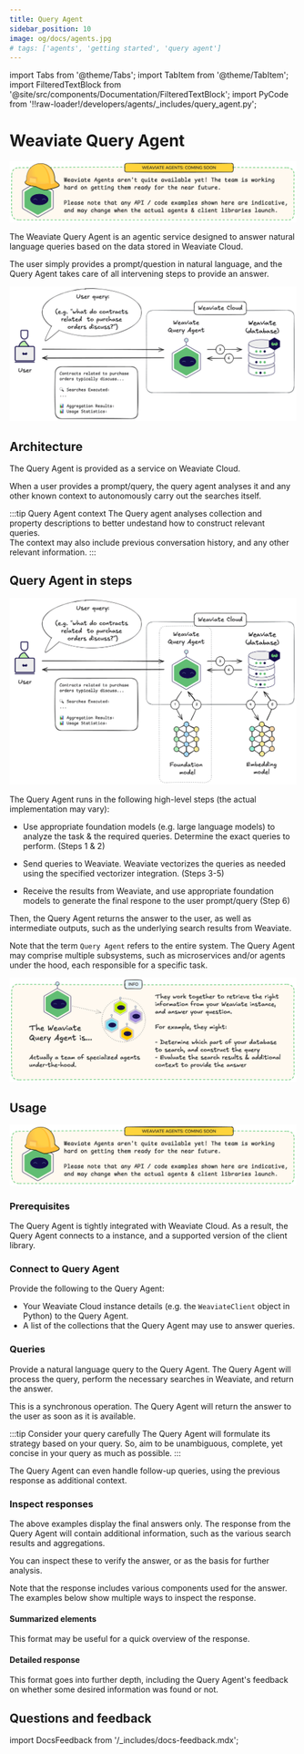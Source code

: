 ```yaml
---
title: Query Agent
sidebar_position: 10
image: og/docs/agents.jpg
# tags: ['agents', 'getting started', 'query agent']
---
```


import Tabs from '@theme/Tabs';
import TabItem from '@theme/TabItem';
import FilteredTextBlock from '@site/src/components/Documentation/FilteredTextBlock';
import PyCode from '!!raw-loader!/developers/agents/_includes/query_agent.py';

# Weaviate Query Agent

![Weaviate Agents - Coming soon](./_includes/agents_coming_soon.png "Weaviate Agents - Coming soon")

<!-- The Weaviate Query Agent is a pre-built agentic workflow for answering natural language queries using data from the associated Weaviate Cloud instance. -->
The Weaviate Query Agent is an agentic service designed to answer natural language queries based on the data stored in Weaviate Cloud.

<!-- The developer would simply provide a prompt, or question, in natural language, and the Query Agent takes care of all intervening steps to provide an answer. -->
The user simply provides a prompt/question in natural language, and the Query Agent takes care of all intervening steps to provide an answer.

<!-- TODO: do we need this sentece? -->
<!-- The resulting workflow for the developer looks as follows:  -->

<!-- TODO: update the image -->
<!-- remove (3)/(6) -->
<!-- simplify output, remove Searches executed..., only keep the first 2 lines -->
![Weaviate Query Agent from a user perspective](./_includes/query_agent_usage.png "Weaviate Query Agent from a user perspective")

## Architecture

<!-- TODO: do we need this tip? if yes, can we make it a one-liner? -->
<!-- :::tip Details for the curious
You do not need to know the below technical details to use the Query Agent. The Query Agent simply returns an answer to the user's query.
<br/>

The below details are provided for the curious minds who want to know more about the inner workings of the Agent.
::: -->

The Query Agent is provided as a service on Weaviate Cloud.

<!-- TODO: thoughts? -->
<!-- When a user provides a query, the query agent analyses it and any other known context to autonomously carry out the searches itself. The context may include what is known about the available Weaviate collections, previous conversation history, and any other relevant information. -->
When a user provides a prompt/query, the query agent analyses it and any other known context to autonomously carry out the searches itself.

<!-- TODO: what do you think of this updated tip? -->
:::tip Query Agent context
The Query agent analyses collection and property descriptions to better undestand how to construct relevant queries.<br/>The context may also include previous conversation history, and any other relevant information.
:::


<!-- TODO: thoughts on adding the below anchor? -->
## Query Agent in steps

<!-- TODO: the felt a bit redundant, so I commented it out. -->
<!-- A high-level view of the Query Agent is shown below: -->

![Weaviate Query Agent at a high level](./_includes/query_agent_architecture.png "Weaviate Query Agent at a high level")

<!-- The Query Agent works as follows at a high level (the actual implementation may vary): -->
The Query Agent runs in the following high-level steps (the actual implementation may vary):

- Use appropriate foundation models (e.g. large language models) to analyze the task & the required queries. Determine the exact queries to perform. (Steps 1 & 2)
<!-- TODO: question? do we need to talk about the vectorizing here? Isn't it enough to say that a query happens? Sometimes this could be a keyword search or even a fetch with a filter. -->
- Send queries to Weaviate. Weaviate vectorizes the queries as needed using the specified vectorizer integration. (Steps 3-5)

<!-- - Receive the results from Weaviate, and use appropriate foundation models to analyse the results (Step 6) -->
- Receive the results from Weaviate, and use appropriate foundation models to generate the final respone to the user prompt/query (Step 6)

<!-- TODO: -->
Then, the Query Agent returns the answer to the user, as well as intermediate outputs, such as the underlying search results from Weaviate.

Note that the term `Query Agent` refers to the entire system. The Query Agent may comprise multiple subsystems, such as microservices and/or agents under the hood, each responsible for a specific task.

![Weaviate Query Agent comprises multiple agents](./_includes/query_agent_info.png "Weaviate Query Agent comprises multiple agents")

## Usage

![Weaviate Agents - Coming soon](./_includes/agents_coming_soon.png "Weaviate Agents - Coming soon")

### Prerequisites

The Query Agent is tightly integrated with Weaviate Cloud. As a result, the Query Agent connects to a instance, and a supported version of the client library.

### Connect to Query Agent

Provide the following to the Query Agent:

- Your Weaviate Cloud instance details (e.g. the `WeaviateClient` object in Python) to the Query Agent.
- A list of the collections that the Query Agent may use to answer queries.

<!-- TODO: can we remove headers? I am not sure if that adds any value at this stage. -->

<Tabs groupId="languages">
    <TabItem value="py_agents" label="Python[agents]">
        <FilteredTextBlock
            text={PyCode}
            startMarker="# START InstantiateQueryAgent"
            endMarker="# END InstantiateQueryAgent"
            language="py"
        />
    </TabItem>

</Tabs>

### Queries

Provide a natural language query to the Query Agent. The Query Agent will process the query, perform the necessary searches in Weaviate, and return the answer.

This is a synchronous operation. The Query Agent will return the answer to the user as soon as it is available.

:::tip Consider your query carefully
The Query Agent will formulate its strategy based on your query. So, aim to be unambiguous, complete, yet concise in your query as much as possible.
:::

<Tabs groupId="languages">
    <TabItem value="py_agents" label="Python[agents]">
        <FilteredTextBlock
            text={PyCode}
            startMarker="# START BasicQuery"
            endMarker="# END BasicQuery"
            language="py"
        />
    </TabItem>

</Tabs>

The Query Agent can even handle follow-up queries, using the previous response as additional context.

<Tabs groupId="languages">
    <TabItem value="py_agents" label="Python[agents]">
        <FilteredTextBlock
            text={PyCode}
            startMarker="# START FollowUpQuery"
            endMarker="# END FollowUpQuery"
            language="py"
        />
    </TabItem>

</Tabs>

### Inspect responses

The above examples display the final answers only. The response from the Query Agent will contain additional information, such as the various search results and aggregations.

You can inspect these to verify the answer, or as the basis for further analysis.

<!-- TODO: Does the first sentece repeat what we said in the first paragraph of this segment? :p -->
<!-- Can we skip it, and marge the second sentence to the line above? -->
Note that the response includes various components used for the answer. The examples below show multiple ways to inspect the response.

#### Summarized elements

This format may be useful for a quick overview of the response.

<Tabs groupId="languages">
    <TabItem value="py_agents" label="Python[agents]">
        <FilteredTextBlock
            text={PyCode}
            startMarker="# START InspectResponseShort"
            endMarker="# END InspectResponseShort"
            language="py"
        />
    </TabItem>

</Tabs>

#### Detailed response

This format goes into further depth, including the Query Agent's feedback on whether some desired information was found or not.

<Tabs groupId="languages">
    <TabItem value="py_agents" label="Python[agents]">
        <FilteredTextBlock
            text={PyCode}
            startMarker="# START InspectResponseFull"
            endMarker="# END InspectResponseFull"
            language="py"
        />
    </TabItem>

</Tabs>


## Questions and feedback

import DocsFeedback from '/_includes/docs-feedback.mdx';

<DocsFeedback/>

